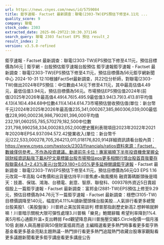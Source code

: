 ```yaml
---
url: https://news.cnyes.com/news/id/5759084
title: 鉅亨速報- Factset 最新調查：聯電(2303-TW)EPS預估下修至4.11元 ...
quality_score: 9
company: 聯電
stock_code: 2303
extracted_date: 2025-06-29T22:38:30.371146
search_query: 聯電 2303 factset EPS 預估 result_2
result_index: 2
version: v3.5.0-refined
---
```


鉅亨速報 - Factset 最新調查：聯電(2303-TW)EPS預估下修至4.11元，預估目標價為56元 | 鉅亨網 - 台股預估‌‌鉅亨速報台股預估 鉅亨速報鉅亨速報 - Factset 最新調查：聯電(2303-TW)EPS預估下修至4.11元，預估目標價為56元鉅亨網新聞中心 2024-10-31 12:10‌根據FactSet最新調查，共22位分析師，對聯電(2303-TW)做出2024年EPS預估：中位數由4.14元下修至4.11元，其中最高估值4.49元，最低估值3.94元，預估目標價為56元。市場預估EPS預估值2024年(前值)2025年2026年最高值4.49(4.76)5.495.9最低值3.94(3.79)3.413.81平均值4.13(4.16)4.494.68中位數4.11(4.14)4.614.73市場預估營收‌預估值(單位：新台幣千元)2024年2025年2026年最高值235,341,000267,385,860306,039,000最低值228,990,000236,986,790261,396,000平均值232,191,060255,785,570279,182,500中位數231,798,990258,334,000283,052,000歷史獲利表現項目2023年2022年2021年2020年EPS4.937.094.572.42營業收入(單位：新台幣千元)222,533,000278,705,264213,011,018176,820,914詳細資訊請看台股內頁：https://www.cnyes.com/twstock/2303/financials/ratios資料來源：Factset，數據僅供參考，不作為投資建議。動盪前先卡位！專家揭曉下半年投資機會掌握全球財經資訊點我下載APP文章標籤台股市場預估eps更多相關行情台股首頁我要存股聯電44.3+2.43%美元/台幣29.180+0.05%更多延伸閱讀鉅亨速報 - Factset 最新調查：聯電(2303-TW)EPS預估下修至4.11元，預估目標價為56元Q3 EPS 1.16元改寫一年高點 Q4售價和出貨量估持平川普焦慮+颱風攪局 融資籌碼斷頭後是晴天：技嘉、保瑞、鴻海、台積電、創意、智原、聯發科、00937B外資近5日賣超個股‌上一篇鉅亨速報 - Factset 最新調查：富邦金(2881-TW)EPS預估上修至9.29元，預估目標價為94.76元下一篇鉅亨速報 - Factset 最新調查：穩懋(3105-TW)目標價調降至140元，幅度約4.11%‌‌AI讀新聞頭條台股美股...人氣排行看更多總覽台股美股1.〈美股盤後〉川普終止美加貿易談判 標普那指創歷史新高2.想幹嘛就幹嘛！川普暗示關稅大限可彈性處理3.川普稱「樂見」鮑爾辭職 希望利率降到1%4.美5月核心通膨升溫+支出轉弱 Fed觀望降息與川普施壓交織5.Circle股價一個月漲10倍 創辦人與高層卻與50億財富插肩而過
‌主編精選看更多‌熱門時事看更多‌‌‌‌‌‌‌‌‌‌‌‌‌‌‌‌‌鉅亨熱基金看更多基金亮點主題熱議‌‌‌‌--‌‌‌‌熱門排行看更多熱門追蹤熱門收藏‌‌‌‌‌‌‌‌‌台股專家觀點看更多議題新聞看更多鉅亨講座看更多講座公告‌‌‌‌‌‌‌‌